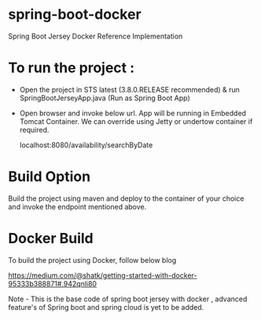 # spring-boot-docker 
Spring Boot Jersey Docker Reference Implementation

# To run the project :

- Open the project in STS latest (3.8.0.RELEASE recommended) & run SpringBootJerseyApp.java (Run as Spring Boot App)
- Open browser and invoke below url. App will be running in Embedded Tomcat Container. We can override using Jetty or undertow container if required.

  localhost:8080/availability/searchByDate

# Build Option

Build the project using maven and deploy to the container of your choice and invoke the endpoint mentioned above.

# Docker Build

To build the project using Docker, follow below blog

https://medium.com/@shatk/getting-started-with-docker-95333b388871#.942qnli80

Note - This is the base code of spring boot jersey with docker , advanced feature's of Spring boot and spring cloud is yet to be added. 


